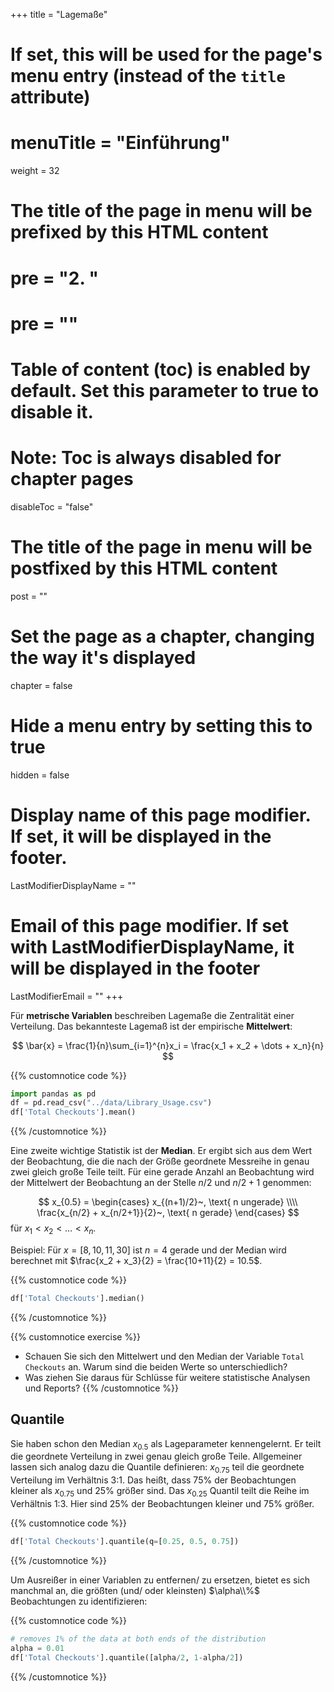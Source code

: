 +++
title = "Lagemaße"
# If set, this will be used for the page's menu entry (instead of the `title` attribute)
# menuTitle = "Einführung"
weight = 32
# The title of the page in menu will be prefixed by this HTML content
# pre = "<b>2. </b>"
# pre = "<i class='fab fa-github'></i>"
# Table of content (toc) is enabled by default. Set this parameter to true to disable it.
# Note: Toc is always disabled for chapter pages
disableToc = "false"

# The title of the page in menu will be postfixed by this HTML content
post = ""
# Set the page as a chapter, changing the way it's displayed
chapter = false
# Hide a menu entry by setting this to true
hidden = false
# Display name of this page modifier. If set, it will be displayed in the footer.
LastModifierDisplayName = ""
# Email of this page modifier. If set with LastModifierDisplayName, it will be displayed in the footer
LastModifierEmail = ""
+++

Für **metrische Variablen** beschreiben Lagemaße die Zentralität einer Verteilung. Das bekannteste Lagemaß ist der empirische **Mittelwert**:

$$
\bar{x} = \frac{1}{n}\sum_{i=1}^{n}x_i = \frac{x_1 + x_2 + \dots + x_n}{n}
$$

{{% customnotice code %}}
```python
import pandas as pd
df = pd.read_csv("../data/Library_Usage.csv")
df['Total Checkouts'].mean()
```
{{% /customnotice %}}

Eine zweite wichtige Statistik ist der **Median**. Er ergibt sich aus dem Wert der Beobachtung, die die nach der Größe geordnete Messreihe in genau zwei gleich große Teile teilt. Für eine gerade Anzahl an Beobachtung wird der Mittelwert der Beobachtung an der Stelle $n/2$ und $n/2+1$ genommen:

$$
x_{0.5} =
\begin{cases}
x_{(n+1)/2}~, \text{ n ungerade} \\\\
\frac{x_{n/2} + x_{n/2+1}}{2}~, \text{ n gerade}
\end{cases}
$$
für $x_1 < x_2 < \dots < x_n$.

Beispiel: Für $x=[8, 10, 11, 30]$ ist $n=4$ gerade und der Median wird berechnet mit $\frac{x_2 + x_3}{2} = \frac{10+11}{2} = 10.5$.

{{% customnotice code %}}
```python
df['Total Checkouts'].median()
```
{{% /customnotice %}}

{{% customnotice exercise %}}
- Schauen Sie sich den Mittelwert und den Median der Variable `Total Checkouts` an. Warum sind die beiden Werte so unterschiedlich?
- Was ziehen Sie daraus für Schlüsse für weitere statistische Analysen und Reports?
{{% /customnotice %}}

## Quantile

Sie haben schon den Median $x_{0.5}$ als Lageparameter kennengelernt. Er teilt die geordnete Verteilung in zwei genau gleich große Teile. Allgemeiner lassen sich analog dazu die Quantile definieren: $x_{0.75}$ teil die geordnete Verteilung im Verhältnis 3:1. Das heißt, dass 75% der Beobachtungen kleiner als $x_{0.75}$ und 25% größer sind.
Das $x_{0.25}$ Quantil teilt die Reihe im Verhältnis 1:3. Hier sind 25% der Beobachtungen kleiner und 75% größer.

{{% customnotice code %}}
```python
df['Total Checkouts'].quantile(q=[0.25, 0.5, 0.75])
```
{{% /customnotice %}}


Um Ausreißer in einer Variablen zu entfernen/ zu ersetzen, bietet es sich manchmal an, die größten (und/ oder kleinsten) $\alpha\\%$ Beobachtungen zu identifizieren: 

{{% customnotice code %}}
```python
# removes 1% of the data at both ends of the distribution
alpha = 0.01
df['Total Checkouts'].quantile([alpha/2, 1-alpha/2])
```
{{% /customnotice %}}










